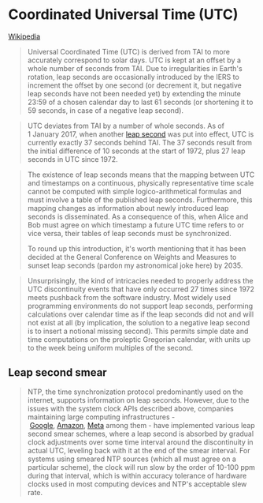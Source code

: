 # Coordinated Universal Time (UTC)
[Wikipedia](https://en.wikipedia.org/wiki/Coordinated_Universal_Time)

> Universal Coordinated Time (UTC) is derived from TAI to more accurately correspond to solar days. UTC is kept at an offset by a whole number of seconds from TAI. Due to irregularities in Earth's rotation, leap seconds are occasionally introduced by the IERS to increment the offset by one second (or decrement it, but negative leap seconds have not been needed yet) by extending the minute 23:59 of a chosen calendar day to last 61 seconds (or shortening it to 59 seconds, in case of a negative leap second).

> UTC deviates from TAI by a number of whole seconds. As of 1 January 2017, when another [leap second](https://en.wikipedia.org/wiki/Leap_second) was put into effect, UTC is currently exactly 37 seconds behind TAI. The 37 seconds result from the initial difference of 10 seconds at the start of 1972, plus 27 leap seconds in UTC since 1972.

> The existence of leap seconds means that the mapping between UTC and timestamps on a continuous, physically representative time scale cannot be computed with simple logico-arithmetical formulas and must involve a table of the published leap seconds. Furthermore, this mapping changes as information about newly introduced leap seconds is disseminated. As a consequence of this, when Alice and Bob must agree on which timestamp a future UTC time refers to or vice versa, their tables of leap seconds must be synchronized.
>
> To round up this introduction, it's worth mentioning that it has been decided at the General Conference on Weights and Measures to sunset leap seconds (pardon my astronomical joke here) by 2035.

> Unsurprisingly, the kind of intricacies needed to properly address the UTC discontinuity events that have only occurred 27 times since 1972 meets pushback from the software industry. Most widely used programming environments do not support leap seconds, performing calculations over calendar time as if the leap seconds did not and will not exist at all (by implication, the solution to a negative leap second is to insert a notional missing second). This permits simple date and time computations on the proleptic Gregorian calendar, with units up to the week being uniform multiples of the second.

## Leap second smear
> NTP, the time synchronization protocol predominantly used on the internet, supports information on leap seconds. However, due to the issues with the system clock APIs described above, companies maintaining large computing infrastructures - [Google](https://developers.google.com/time/smear), [Amazon](https://aws.amazon.com/blogs/aws/look-before-you-leap-the-coming-leap-second-and-aws/), [Meta](https://engineering.fb.com/2022/07/25/production-engineering/its-time-to-leave-the-leap-second-in-the-past/) among them - have implemented various leap second smear schemes, where a leap second is absorbed by gradual clock adjustments over some time interval around the discontinuity in actual UTC, leveling back with it at the end of the smear interval. For systems using smeared NTP sources (which all must agree on a particular scheme), the clock will run slow by the order of 10-100 ppm during that interval, which is within accuracy tolerance of hardware clocks used in most computing devices and NTP's acceptable slew rate.